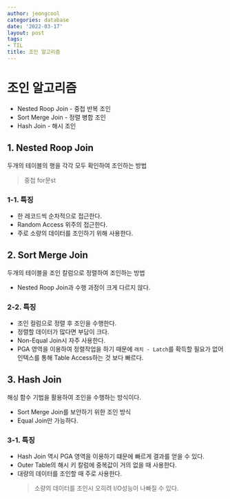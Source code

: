 ```yaml
---
author: jeongcool
categories: database
date: '2022-03-17'
layout: post
tags:
- TIL
title: 조인 알고리즘
---
```


# 조인 알고리즘
- Nested Roop Join - 중첩 반복 조인
- Sort Merge Join - 정렬 병합 조인
- Hash Join - 해시 조인

## 1. Nested Roop Join
두개의 테이블의 행을 각각 모두 확인하여 조인하는 방법
> 중첩 for문st

### 1-1. 특징
- 한 레코드씩 순차적으로 접근한다.
- Random Access 위주의 접근한다.
- 주로 소량의 데이터를 조인하기 위해 사용한다.

## 2. Sort Merge Join
두개의 테이블을 조인 칼럼으로 정렬하여 조인하는 방법  
- Nested Roop Join과 수행 과정이 크게 다르지 않다.

### 2-2. 특징
- 조인 컬럼으로 정렬 후 조인을 수행한다.
- 정렬할 데이터가 많다면 부담이 크다.
- Non-Equal Join시 자주 사용한다.
- PGA 영역을 이용하여 정렬작업을 하기 때문에 `래치 - Latch`를 확득할 필요가 없어 인텍스를 통해 Table Access하는 것 보다 빠르다.

## 3. Hash Join
해싱 함수 기법을 활용하여 조인을 수행하는 방식이다.
- Sort Merge Join를 보안하기 위한 조인 방식
- Equal Join만 가능하다.

### 3-1. 특징
- Hash Join 역시 PGA 영역을 이용하기 떄문에 빠르게 결과를 얻을 수 있다.
- Outer Table의 해시 키 칼럼에 중복값이 거의 없을 때 사용한다.
- 대량의 데이터를 조인할 때 주로 사용한다.
  > 소량의 데이터를 조인시 오히려 I/O성능이 나빠질 수 있다.